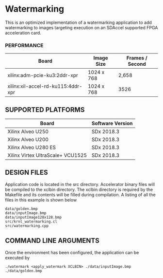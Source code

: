 Watermarking
======================

This is an optimized implementation of a watermarking application to add watermarking to images targeting execution on an SDAccel supported FPGA acceleration card.

### PERFORMANCE
Board|Image Size|Frames / Second
-----|-----|-----
xilinx:adm-pcie-ku3:2ddr-xpr|1024 x 768|2,658
xilinx:xil-accel-rd-ku115:4ddr-xpr|1024 x 768|3526
## SUPPORTED PLATFORMS
Board | Software Version
------|-----------------
Xilinx Alveo U250|SDx 2018.3
Xilinx Alveo U200|SDx 2018.3
Xilinx Alveo U280 ES|SDx 2018.3
Xilinx Virtex UltraScale+ VCU1525|SDx 2018.3


##  DESIGN FILES
Application code is located in the src directory. Accelerator binary files will be compiled to the xclbin directory. The xclbin directory is required by the Makefile and its contents will be filled during compilation. A listing of all the files in this example is shown below

```
data/golden.bmp
data/inputImage.bmp
data/inputImage128x128.bmp
src/krnl_watermarking.cl
src/watermarking.cpp
```

##  COMMAND LINE ARGUMENTS
Once the environment has been configured, the application can be executed by
```
./watermark <apply_watermark XCLBIN> ./data/inputImage.bmp ./data/golden.bmp
```

